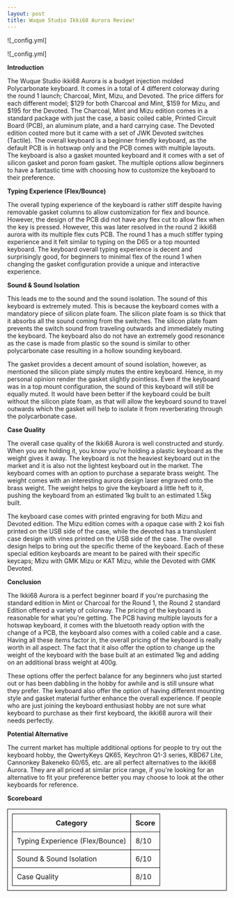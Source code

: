 ```yaml
---
layout: post
title: Wuque Studio Ikki68 Aurora Review!
---
```


![_config.yml]

![_config.yml]

**Introduction**

The Wuque Studio ikki68 Aurora is a budget injection molded Polycarbonate keyboard. It comes in a total of 4 different colorway during the round 1 launch; Charcoal, Mint, Mizu, and Devoted. The price differs for each different model; $129 for both Charcoal and Mint, $159 for Mizu, and $195 for the Devoted. The Charcoal, Mint and Mizu edition comes in a standard package with just the case, a basic coiled cable, Printed Circuit Board (PCB), an aluminum plate, and a hard carrying case. The Devoted edition costed more but it came with a set of JWK Devoted switches (Tactile). The overall keyboard is a beginner friendly keyboard, as the default PCB is in hotswap only and the PCB comes with multiple layouts. The keyboard is also a gasket mounted keyboard and it comes with a set of silicon gasket and poron foam gasket. The multiple options allow beginners to have a fantastic time with choosing how to customize the keyboard to their preference. 

**Typing Experience (Flex/Bounce)**

The overall typing experience of the keyboard is rather stiff despite having removable gasket columns to allow customization for flex and bounce. However, the design of the PCB did not have any flex cut to allow flex when the key is pressed. However, this was later resolved in the round 2 ikki68 aurora with its multiple flex cuts PCB. The round 1 has a much stiffer typing experience and it felt similar to typing on the D65 or a top mounted keyboard. The keyboard overall typing experience is decent and surprisingly good, for beginners to minimal flex of the round 1 when changing the gasket configuration provide a unique and interactive experience. 

**Sound & Sound Isolation**

This leads me to the sound and the sound isolation. The sound of this keyboard is extremely muted. This is because the keyboard comes with a mandatory piece of silicon plate foam. The silicon plate foam is so thick that it absorbs all the sound coming from the switches. The silicon plate foam prevents the switch sound from traveling outwards and immediately muting the keyboard. The keyboard also do not have an extremely good resonance as the case is made from plastic so the sound is similar to other polycarbonate case resulting in a hollow sounding keyboard. 

The gasket provides a decent amount of sound isolation, however, as mentioned the silicon plate simply mutes the entire keyboard. Hence, in my personal opinion render the gasket slightly pointless. Even if the keyboard was in a top mount configuration, the sound of this keyboard will still be equally muted. It would have been better if the keyboard could be built without the silicon plate foam, as that will allow the keyboard sound to travel outwards which the gasket will help to isolate it from reverberating through the polycarbonate case. 

**Case Quality**

 The overall case quality of the Ikki68 Aurora is well constructed and sturdy. When you are holding it, you know you're holding a plastic keyboard as the weight gives it away. The keyboard is not the heaviest keyboard out in the market and it is also not the lightest keyboard out in the market. The keyboard comes with an option to purchase a separate brass weight. The weight comes with an interesting aurora design laser engraved onto the brass weight. The weight helps to give the keyboard a little heft to it, pushing the keyboard from an estimated 1kg built to an estimated 1.5kg built.
 
 The keyboard case comes with printed engraving for both Mizu and Devoted edition. The Mizu edition comes with a opaque case with 2 koi fish printed on the USB side of the case, while the devoted has a transluslent case design with vines printed on the USB side of the case. The overall design helps to bring out the specific theme of the keyboard. Each of these special edition keyboards are meant to be paired with their specific keycaps; Mizu with GMK Mizu or KAT Mizu, while the Devoted with GMK Devoted. 

**Conclusion**

The Ikki68 Aurora is a perfect beginner board if you're purchasing the standard edition in Mint or Charcoal for the Round 1, the Round 2 standard Edition offered a variety of colorway. The pricing of the keyboard is reasonable for what you're getting. The PCB having multiple layouts for a hotswap keyboard, it comes with the bluetooth ready option with the change of a PCB, the keyboard also comes with a coiled cable and a case. Having all these items factor in, the overall pricing of the keyboard is really worth in all aspect. The fact that it also offer the option to change up the weight of the keyboard with the base built at an estimated 1kg and adding on an additional brass weight at 400g.

These options offer the perfect balance for any beginners who just started out or has been dabbling in the hobby for awhile and is still unsure what they prefer. The keyboard also offer the option of having different mounting style and gasket material further enhance the overall experience. If people who are just joining the keyboard enthusiast hobby are not sure what keyboard to purchase as their first keyboard, the ikki68 aurora will their needs perfectly.

**Potential Alternative**

The current market has multiple additional options for people to try out the keyboard hobby, the QwertyKeys QK65, Keychron Q1-3 series, KBD67 Lite, Cannonkey Bakeneko 60/65, etc. are all perfect alternatives to the ikki68 Aurora. They are all priced at similar price range, if you're looking for an alternative to fit your preference better you may choose to look at the other keyboards for reference. 

**Scoreboard**

<html>
  <head>
    <title>Wuque Studio Ikki68 Aurora</title>
    <style>
      table,
      th,
      td {
        padding: 10px;
        border: 1px solid black;
        border-collapse: collapse;
      }
    </style>
  </head>
  <body>
    <table>
      <tr>
        <th>Category</th>
        <th>Score</th>
      </tr>
      <tr>
        <td>Typing Experience (Flex/Bounce)</td>
        <td>8/10</td>
      </tr>
      <tr>
        <td>Sound & Sound Isolation</td>
        <td>6/10</td>
      </tr>
      <tr>
        <td>Case Quality</td>
        <td>8/10</td>
      </tr>
    </table>
  </body>
</html>



